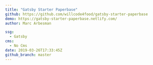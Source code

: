 ```yaml
---
title: "Gatsby Starter Paperbase"
github: https://github.com/willcode4food/gatsby-starter-paperbase
demo: https://gatsby-starter-paperbase.netlify.com/
author: Marc Arbesman

ssg:
  - Gatsby
cms:
  - No Cms
date: 2019-03-26T17:33:45Z
github_branch: master
---
```

